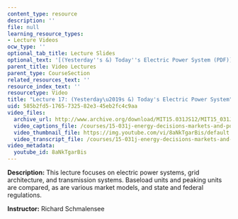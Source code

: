 ```yaml
---
content_type: resource
description: ''
file: null
learning_resource_types:
- Lecture Videos
ocw_type: ''
optional_tab_title: Lecture Slides
optional_text: '[(Yesterday''s &) Today''s Electric Power System (PDF)](resources/mit15_031js12_lec17)'
parent_title: Video Lectures
parent_type: CourseSection
related_resources_text: ''
resource_index_text: ''
resourcetype: Video
title: "Lecture 17: (Yesterday\u2019s &) Today's Electric Power System"
uid: 585b2fd5-1765-7325-82e3-45eb2fc4c9aa
video_files:
  archive_url: http://www.archive.org/download/MIT15.031JS12/MIT15_031JS12_lec17_300k.mp4
  video_captions_file: /courses/15-031j-energy-decisions-markets-and-policies-spring-2012/7c496a3fc3bd568a9d9eaa914af86a4d_8aNkTgarBis.vtt
  video_thumbnail_file: https://img.youtube.com/vi/8aNkTgarBis/default.jpg
  video_transcript_file: /courses/15-031j-energy-decisions-markets-and-policies-spring-2012/8ff3a3e22021d3eaf9cb5787cbfdf905_8aNkTgarBis.pdf
video_metadata:
  youtube_id: 8aNkTgarBis
---
```


**Description:** This lecture focuses on electric power systems, grid architecture, and transmission systems. Baseload units and peaking units are compared, as are various market models, and state and federal regulations.

**Instructor:** Richard Schmalensee